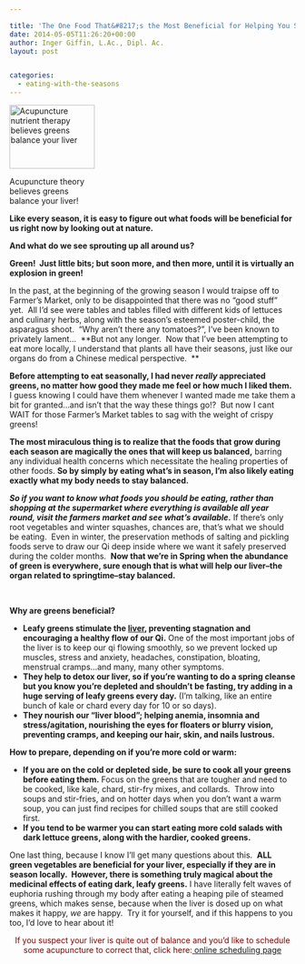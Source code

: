 ```yaml
---

title: 'The One Food That&#8217;s the Most Beneficial for Helping You Stay Balanced in Spring'
date: 2014-05-05T11:26:20+00:00
author: Inger Giffin, L.Ac., Dipl. Ac.
layout: post


categories:
  - eating-with-the-seasons
---
```

<div id="attachment_1030" style="width: 160px" class="wp-caption alignleft">
  <a href="/assets/wp-content/uploads/2011/04/dark-leafy_greens.jpg"><img class="size-thumbnail wp-image-1030" src="/assets/wp-content/uploads/2011/04/dark-leafy_greens-150x112.jpg" alt="Acupuncture nutrient therapy believes greens balance your liver" width="150" height="112" srcset="/assets/wp-content/uploads/2011/04/dark-leafy_greens-150x112.jpg 150w, /assets/wp-content/uploads/2011/04/dark-leafy_greens-300x225.jpg 300w, /assets/wp-content/uploads/2011/04/dark-leafy_greens.jpg 480w" sizes="(max-width: 150px) 100vw, 150px" /></a>
  
  <p class="wp-caption-text">
    Acupuncture theory believes greens balance your liver!
  </p>
</div>

**Like every season, it is easy to figure out what foods will be beneficial for us right now by looking out at nature.**

**And what do we see sprouting up all around us?** 

**Green!  Just little bits; but soon more, and then more, until it is virtually an explosion in green!**

In the past, at the beginning of the growing season I would traipse off to Farmer&#8217;s Market, only to be disappointed that there was no &#8220;good stuff&#8221; yet.  All I&#8217;d see were tables and tables filled with different kids of lettuces and culinary herbs, along with the season&#8217;s esteemed poster-child, the asparagus shoot.  &#8220;Why aren&#8217;t there any tomatoes?&#8221;, I&#8217;ve been known to privately lament&#8230;  **But not any longer.  Now that I&#8217;ve been attempting to eat more locally, I understand that plants all have their seasons, just like our organs do from a Chinese medical perspective.  ** 

**Before attempting to eat seasonally, I had never _really_ appreciated greens, no matter how good they made me feel or how much I liked them.** I guess knowing I could have them whenever I wanted made me take them a bit for granted&#8230;and isn&#8217;t that the way these things go!?  But now I cant WAIT for those Farmer&#8217;s Market tables to sag with the weight of crispy greens!

**The most miraculous thing is to realize that the foods that grow during each season are magically the ones that will keep us balanced,** barring any individual health concerns which necessitate the healing properties of other foods. **So by simply by eating what&#8217;s in season, I&#8217;m also likely eating exactly what my body needs to stay balanced.**

_**So if you want to know what foods you should be eating, rather than shopping at the supermarket where everything is available all year round, visit the farmers market and see what&#8217;s available.**_ If there&#8217;s only root vegetables and winter squashes, chances are, that&#8217;s what we should be eating.  Even in winter, the preservation methods of salting and pickling foods serve to draw our Qi deep inside where we want it safely preserved during the colder months.  **Now that we&#8217;re in Spring when the abundance of green is everywhere, sure enough that is what will help our liver&#8211;the organ related to springtime&#8211;stay balanced.** 

&nbsp;

**Why are greens beneficial?** 

  * **Leafy greens stimulate the [liver](http://www.wisdomwaysacupuncture.com/2018/05/10/the-wood-element-of-acupuncture-theory/), preventing stagnation and encouraging a healthy flow of our Qi.** One of the most important jobs of the liver is to keep our qi flowing smoothly, so we prevent locked up muscles, stress and anxiety, headaches, constipation, bloating, menstrual cramps&#8230;and many, many other symptoms.
  * **They help to detox our liver, so if you&#8217;re wanting to do a spring cleanse but you know you&#8217;re depleted and shouldn&#8217;t be fasting, try adding in a huge serving of leafy greens every day.** (I&#8217;m talking, like an entire bunch of kale or chard every day for 10 or so days).
  * **They nourish our &#8220;liver blood&#8221;; helping anemia, insomnia and stress/agitation, nourishing the eyes for floaters or blurry vision, preventing cramps, and keeping our hair, skin, and nails lustrous.**

**How to prepare, depending on if you&#8217;re more cold or warm:**

  * **If you are on the cold or depleted side, be sure to cook all your greens before eating them.** Focus on the greens that are tougher and need to be cooked, like kale, chard, stir-fry mixes, and collards.  Throw into soups and stir-fries, and on hotter days when you don&#8217;t want a warm soup, you can just find recipes for chilled soups that are still cooked first.
  * **If you tend to be warmer you can start eating more cold salads with dark lettuce greens, along with the hardier, cooked greens.**

One last thing, because I know I&#8217;ll get many questions about this.  **ALL green vegetables are beneficial for your liver, especially if they are in season locally.  However, there is something truly magical about the medicinal effects of eating dark, leafy greens.** I have literally felt waves of euphoria rushing through my body after eating a heaping pile of steamed greens, which makes sense, because when the liver is dosed up on what makes it happy, _we_ are happy.  Try it for yourself, and if this happens to you too, I&#8217;d love to hear about it!

<p style="text-align: center;">
  <span style="color: #800000;">If you suspect your liver is quite out of balance and you&#8217;d like to schedule some acupuncture to correct that, click here:</span><a title="Online Acupuncture Scheduling" href="http://www.wisdomwaysacupuncture.com/acupuncture-appointment-scheduling/" target="_blank" rel="noopener"> online scheduling page</a>
</p>

<p style="text-align: center;">